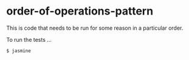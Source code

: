 # order-of-operations-pattern

This is code that needs to be run for some reason in a particular order.

To run the tests ...

```
$ jasmine
```
